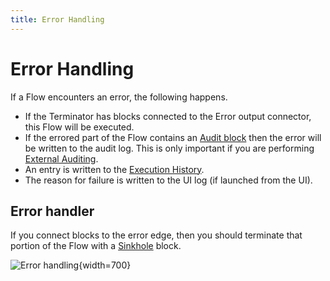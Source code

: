```yaml
---
title: Error Handling
---
```


# Error Handling

If a Flow encounters an error, the following happens.

- If the Terminator has blocks connected to the Error output connector, this Flow will be executed.
- If the errored part of the Flow contains an [Audit block](/user-guide/block-types/utility/audit) then the error will be written to the audit log. 
This is only important if you are performing [External Auditing](/user-guide/auditing/Auditing).
- An entry is written to the [Execution History](/user-guide/editor/Execution-history).
- The reason for failure is written to the UI log (if launched from the UI).

## Error handler
If you connect blocks to the error edge, then you should terminate that portion of the Flow with a [Sinkhole](/user-guide/block-types/core/sinkhole) block.

![Error handling](/img/flows/error-handling/error-handling.png){width=700}
